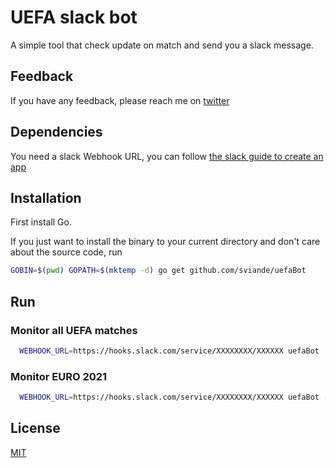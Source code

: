 
# UEFA slack bot

A simple tool that check update  on match and send you a slack message.

## Feedback

If you have any feedback, please reach me on [twitter](https://twitter.com/sviande/)

## Dependencies

You need a slack Webhook URL, you can follow [the slack guide to create an app](https://api.slack.com/messaging/webhooks)

  
## Installation

First install Go.

If you just want to install the binary to your current directory and don't care about the source code, run

```bash
GOBIN=$(pwd) GOPATH=$(mktemp -d) go get github.com/sviande/uefaBot
```
    
## Run

### Monitor all UEFA matches
```bash
  WEBHOOK_URL=https://hooks.slack.com/service/XXXXXXXX/XXXXXX uefaBot
```
### Monitor EURO 2021
```bash
  WEBHOOK_URL=https://hooks.slack.com/service/XXXXXXXX/XXXXXX uefaBot -competionId=3
```

## License

[MIT](https://choosealicense.com/licenses/mit/)

  
